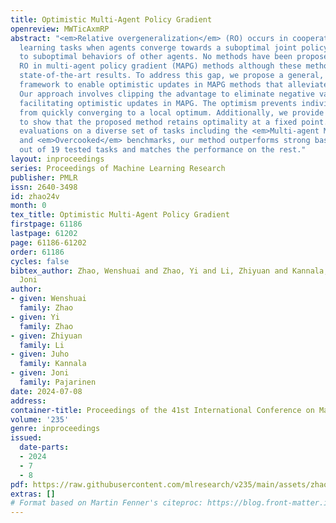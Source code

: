 ```yaml
---
title: Optimistic Multi-Agent Policy Gradient
openreview: MWTicAxmRP
abstract: "<em>Relative overgeneralization</em> (RO) occurs in cooperative multi-agent
  learning tasks when agents converge towards a suboptimal joint policy due to overfitting
  to suboptimal behaviors of other agents. No methods have been proposed for addressing
  RO in multi-agent policy gradient (MAPG) methods although these methods produce
  state-of-the-art results. To address this gap, we propose a general, yet simple,
  framework to enable optimistic updates in MAPG methods that alleviate the RO problem.
  Our approach involves clipping the advantage to eliminate negative values, thereby
  facilitating optimistic updates in MAPG. The optimism prevents individual agents
  from quickly converging to a local optimum. Additionally, we provide a formal analysis
  to show that the proposed method retains optimality at a fixed point. In extensive
  evaluations on a diverse set of tasks including the <em>Multi-agent MuJoCo</em>
  and <em>Overcooked</em> benchmarks, our method outperforms strong baselines on 13
  out of 19 tested tasks and matches the performance on the rest."
layout: inproceedings
series: Proceedings of Machine Learning Research
publisher: PMLR
issn: 2640-3498
id: zhao24v
month: 0
tex_title: Optimistic Multi-Agent Policy Gradient
firstpage: 61186
lastpage: 61202
page: 61186-61202
order: 61186
cycles: false
bibtex_author: Zhao, Wenshuai and Zhao, Yi and Li, Zhiyuan and Kannala, Juho and Pajarinen,
  Joni
author:
- given: Wenshuai
  family: Zhao
- given: Yi
  family: Zhao
- given: Zhiyuan
  family: Li
- given: Juho
  family: Kannala
- given: Joni
  family: Pajarinen
date: 2024-07-08
address:
container-title: Proceedings of the 41st International Conference on Machine Learning
volume: '235'
genre: inproceedings
issued:
  date-parts:
  - 2024
  - 7
  - 8
pdf: https://raw.githubusercontent.com/mlresearch/v235/main/assets/zhao24v/zhao24v.pdf
extras: []
# Format based on Martin Fenner's citeproc: https://blog.front-matter.io/posts/citeproc-yaml-for-bibliographies/
---
```

